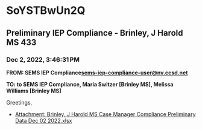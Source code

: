 # SoYSTBwUn2Q
## Preliminary IEP Compliance - Brinley, J Harold MS 433
### Dec 2, 2022, 3:46:31 PM
**FROM: SEMS IEP Compliance<sems-iep-compliance-user@nv.ccsd.net>**

**TO: to SEMS IEP Compliance, Maria Switzer [Brinley MS], Melissa Williams [Brinley MS]**


Greetings, 





* [Attachment: Brinley, J Harold MS Case Manager Compliance Preliminary Data Dec 02 2022.xlsx](SoYSTBwUn2Q-attachment-1.xlsx)
